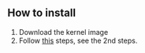 ## How to install

1. Download the kernel image
2. Follow [this](https://learn.microsoft.com/en-us/community/content/wsl-user-msft-kernel-v6) steps, see the 2nd steps.
